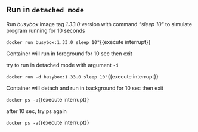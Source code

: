## Run in `detached mode`

Run *busybox* image tag *1.33.0* version with command *"sleep 10"* to simulate program running for 10 seconds

`docker run busybox:1.33.0 sleep 10"`{{execute interrupt}}

Container will run in foreground for 10 sec then exit

try to run in detached mode with argument `-d`

`docker run -d busybox:1.33.0 sleep 10"`{{execute interrupt}}

Container will detach and run in background for 10 sec then exit

`docker ps -a`{{execute interrupt}}

after 10 sec, try ps again

`docker ps -a`{{execute interrupt}}

